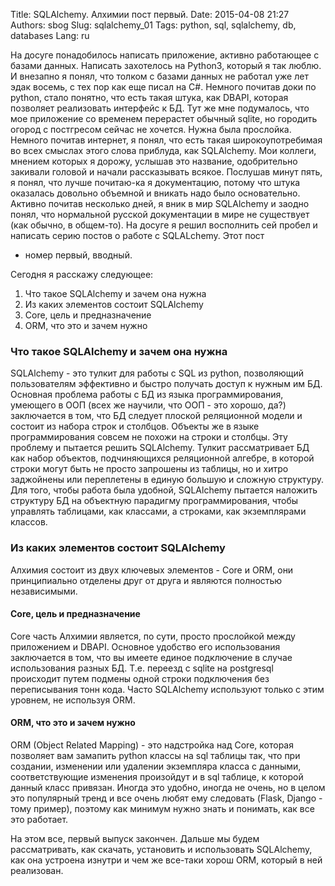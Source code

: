 Title: SQLAlchemy. Алхимии пост первый.
Date: 2015-04-08 21:27
Authors: sbog
Slug: sqlalchemy_01
Tags: python, sql, sqlalchemy, db, databases
Lang: ru

На досуге понадобилось написать приложение, активно работающее с базами данных.
Написать захотелось на Python3, который я так люблю. И внезапно я понял, что
толком с базами данных не работал уже лет эдак восемь, с тех пор как еще писал
на C#. Немного почитав доки по python, стало понятно, что есть такая штука, как
DBAPI, которая позволяет реализовать интерфейс к БД. Тут же мне подумалось,
что мое приложение со временем перерастет обычный sqlite, но городить огород
с постгресом сейчас не хочется. Нужна была прослойка. Немного почитав интернет,
я понял, что есть такая широкоупотребимая во всех смыслах этого слова приблуда,
как SQLAlchemy. Мои коллеги, мнением которых я дорожу, услышав это название,
одобрительно закивали головой и начали рассказывать всякое. Послушав минут
пять, я понял, что лучше почитаю-ка я документацию, потому что штука оказалась
довольно объемной и вникать надо было основательно. Активно почитав несколько
дней, я вник в мир SQLAlchemy и заодно понял, что нормальной русской
документации в мире не существует (как обычно, в общем-то). На досуге я решил
восполнить сей пробел и написать серию постов о работе с SQLALchemy. Этот пост
- номер первый, вводный.

Сегодня я расскажу следующее:

1. Что такое SQLAlchemy и зачем она нужна
2. Из каких элементов состоит SQLAlchemy
  1. Core, цель и предназначение
  2. ORM, что это и зачем нужно

### Что такое SQLAlchemy и зачем она нужна

SQLAlchemy - это тулкит для работы с SQL из python, позволяющий пользователям
эффективно и быстро получать доступ к нужным им БД. Основная проблема работы
с БД из языка программирования, умеющего в ООП (всех же научили, что ООП - это
хорошо, да?) заключается в том, что БД следует плоской реляционной модели и
состоит из набора строк и столбцов. Объекты же в языке программирования совсем
не похожи на строки и столбцы. Эту проблему и пытается решить SQLAlchemy.
Тулкит рассматривает БД как набор объектов, подчиняющихся реляционной алгебре,
в которой строки могут быть не просто запрошены из таблицы, но и хитро
заджойнены или переплетены в единую большую и сложную структуру. Для того,
чтобы работа была удобной, SQLAlchemy пытается наложить структуру БД на
объектную парадигму программирования, чтобы управлять таблицами, как классами,
а строками, как экземплярами классов.

### Из каких элементов состоит SQLAlchemy

Алхимия состоит из двух ключевых элементов - Core и ORM, они принципиально
отделены друг от друга и являются полностью независимыми.

#### Core, цель и предназначение

Core часть Алхимии является, по сути, просто прослойкой между приложением и
DBAPI. Основное удобство его использования заключается в том, что вы имеете
единое подключение в случае использования разных БД. Т.е. переезд с sqlite на
postgresql происходит путем подмены одной строки подключения без переписывания
тонн кода. Часто SQLAlchemy используют только с этим уровнем, не используя ORM.

#### ORM, что это и зачем нужно

ORM (Object Related Mapping) - это надстройка над Core, которая позволяет вам
замапить python классы на sql таблицы так, что при создании, изменении или
удалении экземпляра класса с данными, соответствующие изменения произойдут и в
sql таблице, к которой данный класс привязан. Иногда это удобно, иногда не
очень, но в целом это популярный тренд и все очень любят ему следовать (Flask,
 Django - тому пример), поэтому как минимум нужно знать и понимать, как все это
работает.


На этом все, первый выпуск закончен. Дальше мы будем рассматривать, как скачать,
установить и использовать SQLAlchemy, как она устроена изнутри и чем же
все-таки хорош ORM, который в ней реализован.

